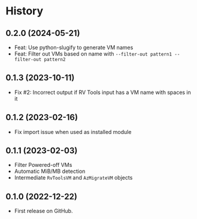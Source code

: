 # History

## 0.2.0 (2024-05-21)

* Feat: Use python-slugify to generate VM names
* Feat: Filter out VMs based on name with `--filter-out pattern1 --filter-out pattern2`

## 0.1.3 (2023-10-11)

* Fix #2: Incorrect output if RV Tools input has a VM name with spaces in it

## 0.1.2 (2023-02-16)

* Fix import issue when used as installed module

## 0.1.1 (2023-02-03)

* Filter Powered-off VMs
* Automatic MiB/MB detection
* Intermediate `RvToolsVM` and `AzMigrateVM` objects

## 0.1.0 (2022-12-22)

* First release on GitHub.
